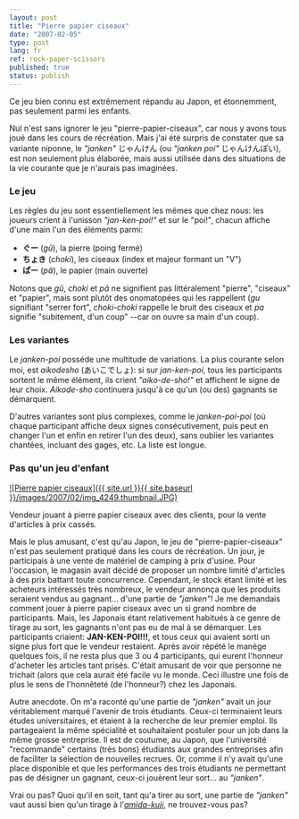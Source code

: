 ```yaml
---
layout: post
title: "Pierre papier ciseaux"
date: "2007-02-05"
type: post
lang: fr
ref: rock-paper-scissors
published: true
status: publish
---
```




Ce jeu bien connu est extrêmement répandu au Japon, et étonnemment, pas seulement parmi les enfants.

 

Nul n'est sans ignorer le jeu "pierre-papier-ciseaux", car nous y avons tous joué dans les cours de récréation. Mais j'ai été surpris de constater que sa variante niponne, le _"janken"_ じゃんけん (ou _"janken poi"_ じゃんけんぽい), est non seulement plus élaborée, mais aussi utilisée dans des situations de la vie courante que je n'aurais pas imaginées.

### Le jeu

Les règles du jeu sont essentiellement les mêmes que chez nous: les joueurs crient à l'unisson _"jan-ken-poi!"_ et sur le "poi!", chacun affiche d'une main l'un des éléments parmi:

- **ぐー** (_gû_), la pierre (poing fermé)
- **ちょき** (_choki_), les ciseaux (index et majeur formant un "V")
- **ぱー** (_pâ_), le papier (main ouverte)

Notons que _gû_, _choki_ et _pâ_ ne signifient pas littéralement "pierre", "ciseaux" et "papier", mais sont plutôt des onomatopées qui les rappellent (_gu_ signifiant "serrer fort", _choki-choki_ rappelle le bruit des ciseaux et _pa_ signifie "subitement, d'un coup" --car on ouvre sa main d'un coup).

### Les variantes

Le _janken-poi_ posséde une multitude de variations. La plus courante selon moi, est _aikodesho_ (あいこでしょ): si sur _jan-ken-poi_, tous les participants sortent le même élément, ils crient _"aiko-de-sho!"_ et affichent le signe de leur choix. _Aikode-sho_ continuera jusqu'à ce qu'un (ou des) gagnants se démarquent.

D'autres variantes sont plus complexes, comme le _janken-poi-poi_ (où chaque participant affiche deux signes consécutivement, puis peut en changer l'un et enfin en retirer l'un des deux), sans oublier les variantes chantées, incluant des gages, etc. La liste est longue.

### Pas qu'un jeu d'enfant

[![Pierre papier ciseaux]({{ site.url }}{{ site.baseurl }}/images/2007/02/img_4249.thumbnail.JPG)](http://www.japonophile.com/wp-content/uploads/2007/01/img_4249.JPG "Pierre papier ciseaux")

Vendeur jouant à pierre papier ciseaux avec des clients, pour la vente d'articles à prix cassés.

Mais le plus amusant, c'est qu'au Japon, le jeu de "pierre-papier-ciseaux" n'est pas seulement pratiqué dans les cours de récréation. Un jour, je participais à une vente de matériel de camping à prix d'usine. Pour l'occasion, le magasin avait décidé de proposer un nombre limité d'articles à des prix battant toute concurrence. Cependant, le stock étant limité et les acheteurs intéressés très nombreux, le vendeur annonça que les produits seraient vendus au gagnant... d'une partie de _"janken"_! Je me demandais comment jouer à pierre papier ciseaux avec un si grand nombre de participants. Mais, les Japonais étant relativement habitués à ce genre de tirage au sort, les gagnants n'ont pas eu de mal à se démarquer. Les participants criaient: **JAN-KEN-POI!!!**, et tous ceux qui avaient sorti un signe plus fort que le vendeur restaient. Après avoir répété le manège quelques fois, il ne resta plus que 3 ou 4 participants, qui eurent l'honneur d'acheter les articles tant prisés. C'était amusant de voir que personne ne trichait (alors que cela aurait été facile vu le monde. Ceci illustre une fois de plus le sens de l'honnêteté (de l'honneur?) chez les Japonais.

Autre anecdote. On m'a raconté qu'une partie de _"janken"_ avait un jour véritablement marqué l'avenir de trois étudiants. Ceux-ci terminaient leurs études universitaires, et étaient à la recherche de leur premier emploi. Ils partageaient la même spécialité et souhaitaient postuler pour un job dans la même grosse entreprise. Il est de coutume, au Japon, que l'université "recommande" certains (très bons) étudiants aux grandes entreprises afin de faciliter la sélection de nouvelles recrues. Or, comme il n'y avait qu'une place disponible et que les performances des trois étudiants ne permettant pas de désigner un gagnant, ceux-ci jouèrent leur sort... au _"janken"_.

Vrai ou pas? Quoi qu'il en soit, tant qu'a tirer au sort, une partie de _"janken"_ vaut aussi bien qu'un tirage à l'_[amida-kuji](http://www.japonophile.com/article_kuji_fr.html)_, ne trouvez-vous pas?


